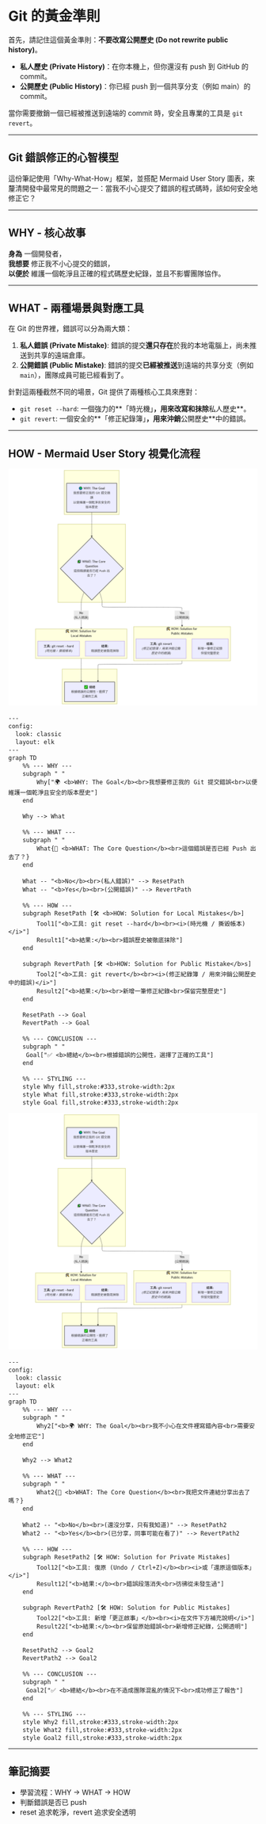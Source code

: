 # Git 的黃金準則

首先，請記住這個黃金準則：**不要改寫公開歷史 (Do not rewrite public history)**。

- **私人歷史 (Private History)**：在你本機上，但你還沒有 push 到 GitHub 的 commit。
- **公開歷史 (Public History)**：你已經 push 到一個共享分支（例如 main）的 commit。

當你需要撤銷一個已經被推送到遠端的 commit 時，安全且專業的工具是 `git revert`。

---

## Git 錯誤修正的心智模型

這份筆記使用「Why-What-How」框架，並搭配 Mermaid User Story 圖表，來釐清開發中最常見的問題之一：當我不小心提交了錯誤的程式碼時，該如何安全地修正它？

---

## WHY - 核心故事

**身為** 一個開發者，  
**我想要** 修正我不小心提交的錯誤，  
**以便於** 維護一個乾淨且正確的程式碼歷史紀錄，並且不影響團隊協作。

---

## WHAT - 兩種場景與對應工具

在 Git 的世界裡，錯誤可以分為兩大類：

1. **私人錯誤 (Private Mistake)**: 錯誤的提交**還只存在**於我的本地電腦上，尚未推送到共享的遠端倉庫。
2. **公開錯誤 (Public Mistake)**: 錯誤的提交**已經被推送**到遠端的共享分支（例如 `main`），團隊成員可能已經看到了。

針對這兩種截然不同的場景，Git 提供了兩種核心工具來應對：

- `git reset --hard`: 一個強力的**「時光機」**，用來改寫和抹除**私人歷史**。
- `git revert`: 一個安全的**「修正紀錄簿」**，用來沖銷**公開歷史**中的錯誤。

---

## HOW - Mermaid User Story 視覺化流程

![**開發者視角**: git revert 與 git reset觀念](../assets/mermaid-diagram-2025-10-06-git-revert-and-git-reset.png)

```
---
config:
  look: classic
  layout: elk
---
graph TD
    %% --- WHY ---
    subgraph " "
        Why["🌍 <b>WHY: The Goal</b><br>我想要修正我的 Git 提交錯誤<br>以便維護一個乾淨且安全的版本歷史"]
    end

    Why --> What

    %% --- WHAT ---
    subgraph " "
        What{🧩 <b>WHAT: The Core Question</b><br>這個錯誤是否已經 Push 出去了？}
    end

    What -- "<b>No</b><br>(私人錯誤)" --> ResetPath
    What -- "<b>Yes</b><br>(公開錯誤)" --> RevertPath

    %% --- HOW ---
    subgraph ResetPath [🛠️ <b>HOW: Solution for Local Mistakes</b>]
        Tool1["<b>工具: git reset --hard</b><br><i>(時光機 / 撕毀帳本)</i>"]
        Result1["<b>結果:</b><br>錯誤歷史被徹底抹除"]
    end

    subgraph RevertPath [🛠️ <b>HOW: Solution for Public Mistake</b>s]
        Tool2["<b>工具: git revert</b><br><i>(修正紀錄簿 / 用來沖銷公開歷史中的錯誤)</i>"]
        Result2["<b>結果:</b><br>新增一筆修正紀錄<br>保留完整歷史"]
    end

    ResetPath --> Goal
    RevertPath --> Goal

    %% --- CONCLUSION ---
    subgraph " "
     Goal["✅ <b>總結</b><br>根據錯誤的公開性，選擇了正確的工具"]
    end

    %% --- STYLING ---
    style Why fill,stroke:#333,stroke-width:2px
    style What fill,stroke:#333,stroke-width:2px
    style Goal fill,stroke:#333,stroke-width:2px
```

![**非工程師比喻**：使用 Google Docs 的操作來類比 Git 的行為](../assets/mermaid-diagram-2025-10-06-git-revert-and-git-reset-v2.png)

```
---
config:
  look: classic
  layout: elk
---
graph TD
    %% --- WHY ---
    subgraph " "
        Why2["<b>🌍 WHY: The Goal</b><br>我不小心在文件裡寫錯內容<br>需要安全地修正它"]
    end

    Why2 --> What2

    %% --- WHAT ---
    subgraph " "
        What2{🧩 <b>WHAT: The Core Question</b><br>我把文件連結分享出去了嗎？}
    end

    What2 -- "<b>No</b><br>(還沒分享，只有我知道)" --> ResetPath2
    What2 -- "<b>Yes</b><br>(已分享，同事可能在看了)" --> RevertPath2

    %% --- HOW ---
    subgraph ResetPath2 [🛠️ HOW: Solution for Private Mistakes]
        Tool12["<b>工具: 復原 (Undo / Ctrl+Z)</b><br><i>或「還原這個版本」</i>"]
        Result12["<b>結果:</b><br>錯誤段落消失<br>彷彿從未發生過"]
    end

    subgraph RevertPath2 [🛠️ HOW: Solution for Public Mistakes]
        Tool22["<b>工具: 新增「更正啟事」</b><br><i>在文件下方補充說明</i>"]
        Result22["<b>結果:</b><br>保留原始錯誤<br>新增修正紀錄，公開透明"]
    end

    ResetPath2 --> Goal2
    RevertPath2 --> Goal2

    %% --- CONCLUSION ---
    subgraph " "
     Goal2["✅ <b>總結</b><br>在不造成團隊混亂的情況下<br>成功修正了報告"]
    end

    %% --- STYLING ---
    style Why2 fill,stroke:#333,stroke-width:2px
    style What2 fill,stroke:#333,stroke-width:2px
    style Goal2 fill,stroke:#333,stroke-width:2px
```

---

## 筆記摘要

- 學習流程：WHY → WHAT → HOW
- 判斷錯誤是否已 push
- reset 追求乾淨，revert 追求安全透明
